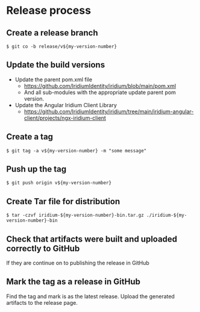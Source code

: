 # Release process

## Create a release branch
```shell
$ git co -b release/v${my-version-number}
```

## Update the build versions
* Update the parent pom.xml file 
  * https://github.com/IridiumIdentity/iridium/blob/main/pom.xml
  * And all sub-modules with the appropriate update parent pom version. 
* Update the Angular Iridium Client Library
  * https://github.com/IridiumIdentity/iridium/tree/main/iridium-angular-client/projects/ngx-iridium-client


## Create a tag
```shell
$ git tag -a v${my-version-number} -m "some message"
```

## Push up the tag
```shell
$ git push origin v${my-version-number} 
```

## Create Tar file for distribution
```shell
$ tar -czvf iridium-${my-version-number}-bin.tar.gz ./iridium-${my-version-number}-bin
```

## Check that artifacts were built and uploaded correctly to GitHub
If they are continue on to publishing the release in GitHub

## Mark the tag as a release in GitHub
Find the tag and mark is as the latest release.  Upload the generated artifacts to the release page. 


